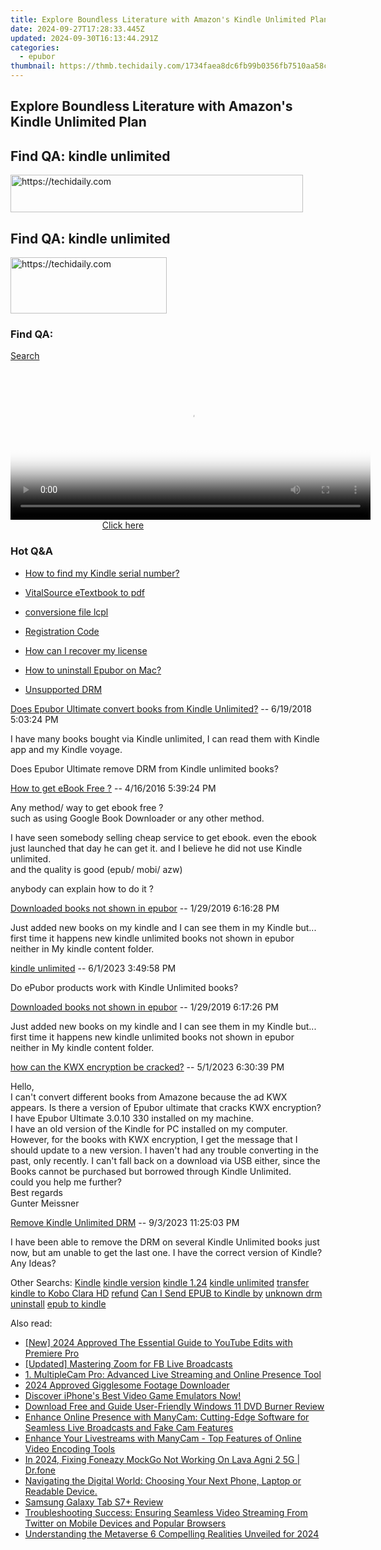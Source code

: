 ```yaml
---
title: Explore Boundless Literature with Amazon's Kindle Unlimited Plan
date: 2024-09-27T17:28:33.445Z
updated: 2024-09-30T16:13:44.291Z
categories:
  - epubor
thumbnail: https://thmb.techidaily.com/1734faea8dc6fb99b0356fb7510aa58c46806122f440ead1dafd4f608890d169.png
---
```


## Explore Boundless Literature with Amazon's Kindle Unlimited Plan

## Find QA: kindle unlimited

<!-- affiliate ads begin -->
<a href="https://bluettius.sjv.io/c/5597632/2139110/17108" target="_top" id="2139110">
  <img src="//a.impactradius-go.com/display-ad/17108-2139110" border="0" alt="https://techidaily.com" width="468" height="60"/>
</a>
<img height="0" width="0" src="https://bluettius.sjv.io/i/5597632/2139110/17108" style="position:absolute;visibility:hidden;" border="0" />
<!-- affiliate ads end -->

## Find QA: kindle unlimited

<!-- affiliate ads begin -->
<a href="https://aligracehair.sjv.io/c/5597632/2135412/19272" target="_top" id="2135412">
  <img src="//a.impactradius-go.com/display-ad/19272-2135412" border="0" alt="https://techidaily.com" width="250" height="90"/>
</a>
<img height="0" width="0" src="https://aligracehair.sjv.io/i/5597632/2135412/19272" style="position:absolute;visibility:hidden;" border="0" />
<!-- affiliate ads end -->

### Find QA:

[Search](http://www.epubor.com/Search.aspx?SystemID=46 "Find QA") 

<!-- affiliate ads begin -->
<span id="1982456">
					<video width="576" height="240" style="cursor:pointer"
           poster="//a.impactradius-go.com/display-clicktoplayimage/1982456.png"
           onclick="if(!this.playClicked){this.play();this.setAttribute('controls',true);this.playClicked=true;}">
	   <source src="//a.impactradius-go.com/display-ad/22993-1982456">
	   <img src="//a.impactradius-go.com/display-clicktoplayimage/1982456.png" style="border: none; height: 100%; width: 100%; object-fit: contain">
	</video>
	<div style="width:360px;text-align:center"><a href="javascript:window.open(decodeURIComponent('https%3A%2F%2Fhomestyler.sjv.io%2Fc%2F5597632%2F1982456%2F22993'), '_blank');void(0);">Click here</a></div>
</span>
<img height="0" width="0" src="https://imp.pxf.io/i/5597632/1982456/22993" style="position:absolute;visibility:hidden;" border="0" />
<!-- affiliate ads end -->

### Hot Q&A

* [How to find my Kindle serial number?](https://tools.techidaily.com/epubor/products/)
* [VitalSource eTextbook to pdf](https://tools.techidaily.com/epubor/products/)
* [conversione file lcpl](https://tools.techidaily.com/epubor/products/)
* [Registration Code](https://tools.techidaily.com/epubor/products/)

* [How can I recover my license](https://tools.techidaily.com/epubor/products/)
* [How to uninstall Epubor on Mac?](https://tools.techidaily.com/epubor/products/)
* [Unsupported DRM](https://tools.techidaily.com/epubor/products/)

[Does Epubor Ultimate convert books from Kindle Unlimited?](https://tools.techidaily.com/epubor/ultimate/) \-- 6/19/2018 5:03:24 PM 

I have many books bought via Kindle unlimited, I can read them with Kindle app and my Kindle voyage.

 Does Epubor Ultimate remove DRM from Kindle unlimited books?

[How to get eBook Free ?](https://tools.techidaily.com/epubor/products/) \-- 4/16/2016 5:39:24 PM 

Any method/ way to get ebook free ?   
 such as using Google Book Downloader or any other method.

 I have seen somebody selling cheap service to get ebook. even the ebook just launched that day he can get it. and I believe he did not use Kindle unlimited.  
 and the quality is good (epub/ mobi/ azw)

 anybody can explain how to do it ? 

[Downloaded books not shown in epubor](https://tools.techidaily.com/epubor/products/) \-- 1/29/2019 6:16:28 PM 

Just added new books on my kindle and I can see them in my Kindle but...  
 first time it happens new kindle unlimited books not shown in epubor neither in My kindle content folder. 

[kindle unlimited](https://tools.techidaily.com/epubor/products/) \-- 6/1/2023 3:49:58 PM 

Do ePubor products work with Kindle Unlimited books?

[Downloaded books not shown in epubor](https://tools.techidaily.com/epubor/products/) \-- 1/29/2019 6:17:26 PM 

Just added new books on my kindle and I can see them in my Kindle but...  
 first time it happens new kindle unlimited books not shown in epubor neither in My kindle content folder. 

[how can the KWX encryption be cracked?](https://tools.techidaily.com/epubor/products/) \-- 5/1/2023 6:30:39 PM 

Hello,  
 I can't convert different books from Amazone because the ad KWX appears. Is there a version of Epubor ultimate that cracks KWX encryption?  
 I have Epubor Ultimate 3.0.10 330 installed on my machine.  
 I have an old version of the Kindle for PC installed on my computer. However, for the books with KWX encryption, I get the message that I should update to a new version. I haven't had any trouble converting in the past, only recently. I can't fall back on a download via USB either, since the  
 Books cannot be purchased but borrowed through Kindle Unlimited.  
 could you help me further?  
 Best regards  
 Gunter Meissner

[Remove Kindle Unlimited DRM](https://tools.techidaily.com/epubor/products/) \-- 9/3/2023 11:25:03 PM 

I have been able to remove the DRM on several Kindle Unlimited books just now, but am unable to get the last one. I have the correct version of Kindle? Any Ideas?  

 Other Searchs: [Kindle](https://tools.techidaily.com/epubor/products/) [kindle version](https://tools.techidaily.com/epubor/products/) [kindle 1.24](https://tools.techidaily.com/epubor/products/) [kindle unlimited](https://tools.techidaily.com/epubor/products/) [transfer kindle to Kobo Clara HD](https://tools.techidaily.com/epubor/transfer/) [refund](https://tools.techidaily.com/epubor/products/) [Can I Send EPUB to Kindle by](https://tools.techidaily.com/epubor/products/) [unknown drm](https://tools.techidaily.com/epubor/products/) [uninstall](https://tools.techidaily.com/epubor/products/) [epub to kindle](https://tools.techidaily.com/epubor/products/)

<ins class="adsbygoogle"
     style="display:block"
     data-ad-format="autorelaxed"
     data-ad-client="ca-pub-7571918770474297"
     data-ad-slot="1223367746"></ins>

<ins class="adsbygoogle"
     style="display:block"
     data-ad-client="ca-pub-7571918770474297"
     data-ad-slot="8358498916"
     data-ad-format="auto"
     data-full-width-responsive="true"></ins>

<span class="atpl-alsoreadstyle">Also read:</span>
<div><ul>
<li><a href="https://youtube-webster.techidaily.com/024-approved-the-essential-guide-to-youtube-edits-with-premiere-pro/"><u>[New] 2024 Approved The Essential Guide to YouTube Edits with Premiere Pro</u></a></li>
<li><a href="https://fox-glue.techidaily.com/updated-mastering-zoom-for-fb-live-broadcasts/"><u>[Updated] Mastering Zoom for FB Live Broadcasts</u></a></li>
<li><a href="https://discover-amazing.techidaily.com/1-multiplecam-pro-advanced-live-streaming-and-online-presence-tool/"><u>1. MultipleCam Pro: Advanced Live Streaming and Online Presence Tool</u></a></li>
<li><a href="https://some-knowledge.techidaily.com/2024-approved-gigglesome-footage-downloader/"><u>2024 Approved Gigglesome Footage Downloader</u></a></li>
<li><a href="https://games-able.techidaily.com/discover-iphones-best-video-game-emulators-now/"><u>Discover iPhone's Best Video Game Emulators Now!</u></a></li>
<li><a href="https://discover-amazing.techidaily.com/download-free-and-guide-user-friendly-windows-11-dvd-burner-review/"><u>Download Free and Guide User-Friendly Windows 11 DVD Burner Review</u></a></li>
<li><a href="https://discover-amazing.techidaily.com/enhance-online-presence-with-manycam-cutting-edge-software-for-seamless-live-broadcasts-and-fake-cam-features/"><u>Enhance Online Presence with ManyCam: Cutting-Edge Software for Seamless Live Broadcasts and Fake Cam Features</u></a></li>
<li><a href="https://discover-amazing.techidaily.com/enhance-your-livestreams-with-manycam-top-features-of-online-video-encoding-tools/"><u>Enhance Your Livestreams with ManyCam - Top Features of Online Video Encoding Tools</u></a></li>
<li><a href="https://review-topics.techidaily.com/in-2024-fixing-foneazy-mockgo-not-working-on-lava-agni-2-5g-drfone-by-drfone-virtual-android/"><u>In 2024, Fixing Foneazy MockGo Not Working On Lava Agni 2 5G | Dr.fone</u></a></li>
<li><a href="https://technical-tips.techidaily.com/navigating-the-digital-world-choosing-your-next-phone-laptop-or-readable-device/"><u>Navigating the Digital World: Choosing Your Next Phone, Laptop or Readable Device.</u></a></li>
<li><a href="https://buynow-tips.techidaily.com/samsung-galaxy-tab-s7plus-review/"><u>Samsung Galaxy Tab S7+ Review</u></a></li>
<li><a href="https://discover-amazing.techidaily.com/troubleshooting-success-ensuring-seamless-video-streaming-from-twitter-on-mobile-devices-and-popular-browsers/"><u>Troubleshooting Success: Ensuring Seamless Video Streaming From Twitter on Mobile Devices and Popular Browsers</u></a></li>
<li><a href="https://some-skills.techidaily.com/understanding-the-metaverse-6-compelling-realities-unveiled-for-2024/"><u>Understanding the Metaverse 6 Compelling Realities Unveiled for 2024</u></a></li>
</ul></div>

